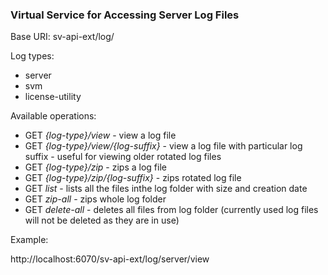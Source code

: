 ### Virtual Service for Accessing Server Log Files

Base URI: sv-api-ext/log/

Log types:
   * server
   * svm
   * license-utility

Available operations:

   * GET *\{log-type\}/view* - view a log file
   * GET *\{log-type\}/view/\{log-suffix\}* - view a log file with particular log suffix - useful for viewing older rotated log files
   * GET *\{log-type\}/zip* - zips a log file
   * GET *\{log-type\}/zip/\{log-suffix\}* - zips rotated log file
   * GET *list* - lists all the files inthe log folder with size and creation date
   * GET *zip-all* - zips whole log folder
   * GET *delete-all* - deletes all files from log folder (currently used log files will not be deleted as they are in use)
   
Example:

http://localhost:6070/sv-api-ext/log/server/view
